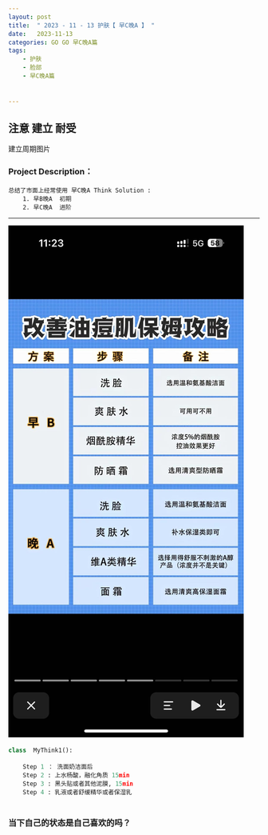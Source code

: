 ```yaml
---
layout: post
title:  " 2023 - 11 - 13 护肤【 早C晚A 】 "
date:   2023-11-13 
categories: GO GO 早C晚A篇
tags:
    - 护肤
    - 脸部
    - 早C晚A篇

    
---
```

<h2> 注意 建立 耐受</h2>


建立周期图片

### Project  Description：
	总结了市面上经常使用 早C晚A Think Solution :
		1. 早B晚A  初期
		2. 早C晚A  进阶

---

![error_img](https://github.com/Wang-Sire/wang-sire.github.io/raw/master/img/20231113-162218.jpeg)


```python
class  MyThink1():
    
	Step 1 ： 洗面奶洁面后 
	Step 2 : 上水杨酸，融化角质 15min 
	Step 3 : 黑头贴或者其他泥膜, 15min
	Step 4 : 乳液或者舒缓精华或者保湿乳
    


```



<h3> 当下自己的状态是自己喜欢的吗？</h3>


